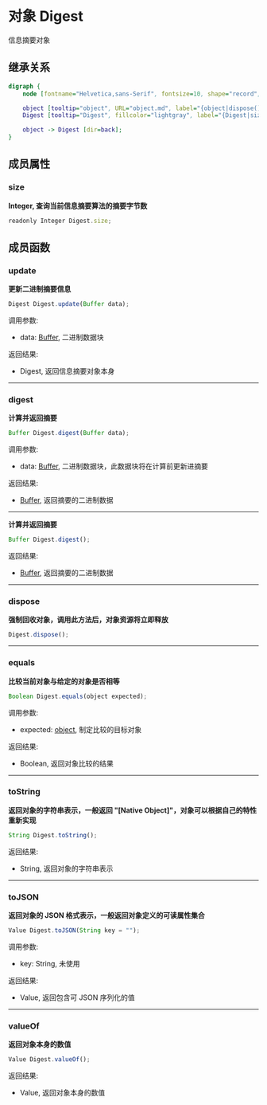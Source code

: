 # 对象 Digest
信息摘要对象

## 继承关系
```dot
digraph {
    node [fontname="Helvetica,sans-Serif", fontsize=10, shape="record", style="filled", fillcolor="white"];

    object [tooltip="object", URL="object.md", label="{object|dispose()\lequals()\ltoString()\ltoJSON()\lvalueOf()\l}"];
    Digest [tooltip="Digest", fillcolor="lightgray", label="{Digest|size\l|update()\ldigest()\l}"];

    object -> Digest [dir=back];
}
```

## 成员属性
        
### size
**Integer, 查询当前信息摘要算法的摘要字节数**

```JavaScript
readonly Integer Digest.size;
```

## 成员函数
        
### update
**更新二进制摘要信息**

```JavaScript
Digest Digest.update(Buffer data);
```

调用参数:
* data: [Buffer](Buffer.md), 二进制数据块

返回结果:
* Digest, 返回信息摘要对象本身

--------------------------
### digest
**计算并返回摘要**

```JavaScript
Buffer Digest.digest(Buffer data);
```

调用参数:
* data: [Buffer](Buffer.md), 二进制数据块，此数据块将在计算前更新进摘要

返回结果:
* [Buffer](Buffer.md), 返回摘要的二进制数据

--------------------------
**计算并返回摘要**

```JavaScript
Buffer Digest.digest();
```

返回结果:
* [Buffer](Buffer.md), 返回摘要的二进制数据

--------------------------
### dispose
**强制回收对象，调用此方法后，对象资源将立即释放**

```JavaScript
Digest.dispose();
```

--------------------------
### equals
**比较当前对象与给定的对象是否相等**

```JavaScript
Boolean Digest.equals(object expected);
```

调用参数:
* expected: [object](object.md), 制定比较的目标对象

返回结果:
* Boolean, 返回对象比较的结果

--------------------------
### toString
**返回对象的字符串表示，一般返回 "[Native Object]"，对象可以根据自己的特性重新实现**

```JavaScript
String Digest.toString();
```

返回结果:
* String, 返回对象的字符串表示

--------------------------
### toJSON
**返回对象的 JSON 格式表示，一般返回对象定义的可读属性集合**

```JavaScript
Value Digest.toJSON(String key = "");
```

调用参数:
* key: String, 未使用

返回结果:
* Value, 返回包含可 JSON 序列化的值

--------------------------
### valueOf
**返回对象本身的数值**

```JavaScript
Value Digest.valueOf();
```

返回结果:
* Value, 返回对象本身的数值

